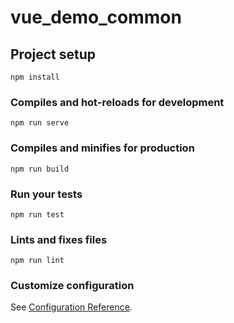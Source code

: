 <!--
 * @Description: In User Settings Edit
 * @Author: your name
 * @Date: 2019-09-09 11:29:18
 * @LastEditTime: 2019-09-09 11:29:18
 * @LastEditors: your name
 -->
# vue_demo_common

## Project setup
```
npm install
```

### Compiles and hot-reloads for development
```
npm run serve
```

### Compiles and minifies for production
```
npm run build
```

### Run your tests
```
npm run test
```

### Lints and fixes files
```
npm run lint
```
<!--  1.初始化vue项目
      2.vue create xxx
      3.自定义选项:
        Babel
        Router
        Vuex
        CSS Pre-processors
         ->  输入Y确定
     4.use history mode Router  -> 输入Y确定
     5.in package.json
     6.save this as a present for future project?  -> 输入N,不做预设
 -->

### Customize configuration
See [Configuration Reference](https://cli.vuejs.org/config/).
